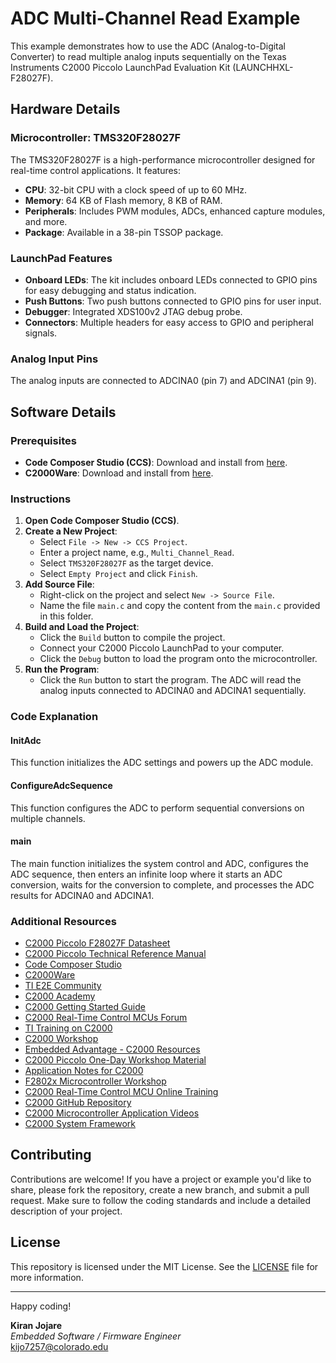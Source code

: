 # ADC Multi-Channel Read Example

This example demonstrates how to use the ADC (Analog-to-Digital Converter) to read multiple analog inputs sequentially on the Texas Instruments C2000 Piccolo LaunchPad Evaluation Kit (LAUNCHHXL-F28027F).

## Hardware Details

### Microcontroller: TMS320F28027F

The TMS320F28027F is a high-performance microcontroller designed for real-time control applications. It features:
- **CPU**: 32-bit CPU with a clock speed of up to 60 MHz.
- **Memory**: 64 KB of Flash memory, 8 KB of RAM.
- **Peripherals**: Includes PWM modules, ADCs, enhanced capture modules, and more.
- **Package**: Available in a 38-pin TSSOP package.

### LaunchPad Features
- **Onboard LEDs**: The kit includes onboard LEDs connected to GPIO pins for easy debugging and status indication.
- **Push Buttons**: Two push buttons connected to GPIO pins for user input.
- **Debugger**: Integrated XDS100v2 JTAG debug probe.
- **Connectors**: Multiple headers for easy access to GPIO and peripheral signals.

### Analog Input Pins
The analog inputs are connected to ADCINA0 (pin 7) and ADCINA1 (pin 9).

## Software Details

### Prerequisites
- **Code Composer Studio (CCS)**: Download and install from [here](https://www.ti.com/tool/CCSTUDIO).
- **C2000Ware**: Download and install from [here](https://www.ti.com/tool/C2000WARE).

### Instructions

1. **Open Code Composer Studio (CCS)**.
2. **Create a New Project**:
    - Select `File -> New -> CCS Project`.
    - Enter a project name, e.g., `Multi_Channel_Read`.
    - Select `TMS320F28027F` as the target device.
    - Select `Empty Project` and click `Finish`.
3. **Add Source File**:
    - Right-click on the project and select `New -> Source File`.
    - Name the file `main.c` and copy the content from the `main.c` provided in this folder.
4. **Build and Load the Project**:
    - Click the `Build` button to compile the project.
    - Connect your C2000 Piccolo LaunchPad to your computer.
    - Click the `Debug` button to load the program onto the microcontroller.
5. **Run the Program**:
    - Click the `Run` button to start the program. The ADC will read the analog inputs connected to ADCINA0 and ADCINA1 sequentially.

### Code Explanation

#### InitAdc
This function initializes the ADC settings and powers up the ADC module.

#### ConfigureAdcSequence
This function configures the ADC to perform sequential conversions on multiple channels.

#### main
The main function initializes the system control and ADC, configures the ADC sequence, then enters an infinite loop where it starts an ADC conversion, waits for the conversion to complete, and processes the ADC results for ADCINA0 and ADCINA1.

### Additional Resources
- [C2000 Piccolo F28027F Datasheet](https://www.ti.com/lit/ds/symlink/tms320f28027.pdf)
- [C2000 Piccolo Technical Reference Manual](https://www.ti.com/lit/ug/spruh18g/spruh18g.pdf)
- [Code Composer Studio](https://www.ti.com/tool/CCSTUDIO)
- [C2000Ware](https://www.ti.com/tool/C2000WARE)
- [TI E2E Community](https://e2e.ti.com/)
- [C2000 Academy](https://dev.ti.com/tirex/explore/node?node=ACVoMPn4X0iwIj0-VfT0HQ__FUz-xrs__LATEST)
- [C2000 Getting Started Guide](https://www.ti.com/lit/an/spracg5/spracg5.pdf)
- [C2000 Real-Time Control MCUs Forum](https://e2e.ti.com/support/microcontrollers/c2000/f/171)
- [TI Training on C2000](https://training.ti.com/c2000-real-time-mcus)
- [C2000 Workshop](https://software-dl.ti.com/trainingTTO/trainingTTO_public_sw/C2000%20Piccolo%20One-Day%20Workshop.pdf)
- [Embedded Advantage - C2000 Resources](https://www.embeddedadvantage.com/c2000)
- [C2000 Piccolo One-Day Workshop Material](https://software-dl.ti.com/trainingTTO/trainingTTO_public_sw/C2000%20Piccolo%20One-Day%20Workshop.zip)
- [Application Notes for C2000](https://www.ti.com/microcontrollers-mcus-processors/microcontrollers/c2000-real-time-control-mcus/products.html#p2794=F28027&view=appnotes)
- [F2802x Microcontroller Workshop](http://processors.wiki.ti.com/images/c/c7/F2802x_Microcontroller_Workshop.pdf)
- [C2000 Real-Time Control MCU Online Training](https://training.ti.com/c2000-real-time-mcus?context=1137707-1137705)
- [C2000 GitHub Repository](https://github.com/TexasInstruments/c2000ware)
- [C2000 Microcontroller Application Videos](https://www.youtube.com/playlist?list=PLISmVLHAZbTOgUeZb-0dd1ecM4p0T5r-b)
- [C2000 System Framework](https://www.ti.com/tool/C2000-SYSFW)

## Contributing
Contributions are welcome! If you have a project or example you'd like to share, please fork the repository, create a new branch, and submit a pull request. Make sure to follow the coding standards and include a detailed description of your project.

## License
This repository is licensed under the MIT License. See the [LICENSE](LICENSE) file for more information.

---

Happy coding!

**Kiran Jojare**  
*Embedded Software / Firmware Engineer*  
kijo7257@colorado.edu
